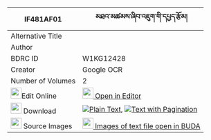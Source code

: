 |IF481AF01|མཐའ་མཚམས་ཞིབ་འཇུག་གི་དཔྱད་རྩོམ། 
| --- | --- 
|Alternative Title |
|Author | 
|BDRC ID | W1KG12428
|Creator | Google OCR
|Number of Volumes| 2
|<img width="25" src="https://img.icons8.com/color/25/000000/edit-property.png">Edit Online| [<img width="25" src="https://avatars.githubusercontent.com/u/45091458?s=200&v=4"> Open in Editor](http://editor.openpecha.org/IF481AF01)
|<img width="25" src="https://img.icons8.com/fluent/48/000000/download-2.png"/>  Download | [![](https://img.icons8.com/color/20/000000/txt.png)Plain Text](https://github.com/Openpecha/IF481AF01/releases/download/v2/tatsam_shyibjuk_gi_che_tsom_plain_IF481AF01.zip), [![](https://img.icons8.com/color/20/000000/txt.png)Text with Pagination](https://github.com/Openpecha/IF481AF01/releases/download/v2/tatsam_shyibjuk_gi_che_tsom_pages_IF481AF01.zip)
|<img width="25" src="https://img.icons8.com/plasticine/100/000000/pictures-folder.png"/>  Source Images | [<img width="25" src="https://library.bdrc.io/icons/BUDA-small.svg"> Images of text file open in BUDA](https://library.bdrc.io/show/bdr:W1KG12428)